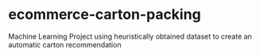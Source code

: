 # ecommerce-carton-packing
Machine Learning Project using heuristically obtained dataset to create an automatic carton recommendation
